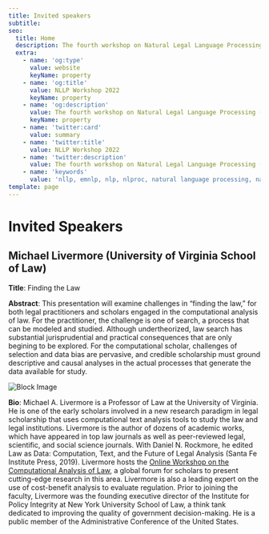 ```yaml
---
title: Invited speakers
subtitle: 
seo:
  title: Home
  description: The fourth workshop on Natural Legal Language Processing (NLLP 2022) explores methods and applications of Natural Language Processing for the Legal Domain by focusing on legal text and text with legal significance. Co-located with EMNLP 2022.
  extra:
    - name: 'og:type'
      value: website
      keyName: property
    - name: 'og:title'
      value: NLLP Workshop 2022
      keyName: property
    - name: 'og:description'
      value: The fourth workshop on Natural Legal Language Processing (NLLP 2022) explores methods and applications of Natural Language Processing for the Legal Domain by focusing on legal text and text with legal significance. Co-located with EMNLP 2022.
      keyName: property
    - name: 'twitter:card'
      value: summary
    - name: 'twitter:title'
      value: NLLP Workshop 2022
    - name: 'twitter:description'
      value: The fourth workshop on Natural Legal Language Processing (NLLP 2022) explores methods and applications of Natural Language Processing for the Legal Domain by focusing on legal text and text with legal significance. Co-located with EMNLP 2022.
    - name: 'keywords'
      value: 'nllp, emnlp, nlp, nlproc, natural language processing, natural legal language processing, legal text, legal domain language'
template: page
---
```


# Invited Speakers

## Michael Livermore (University of Virginia School of Law)

**Title**: Finding the Law

**Abstract**: This presentation will examine challenges in “finding the law,” for both legal practitioners and scholars engaged in the computational analysis of law. For the practitioner, the challenge is one of search, a process that can be modeled and studied. Although undertheorized, law search has substantial jurisprudential and practical consequences that are only begining to be explored. For the computational scholar, challenges of selection and data bias are pervasive, and credible scholarship must ground descriptive and causal analyses in the actual processes that generate the data available for study.

![Block Image](/images/michael-livermore.jpg)

**Bio**: Michael A. Livermore is a Professor of Law at the University of Virginia. He is one of the early scholars involved in a new research paradigm in legal scholarship that uses computational text analysis tools to study the law and legal institutions. Livermore is the author of dozens of academic works, which have appeared in top law journals as well as peer-reviewed legal, scientific, and social science journals. With Daniel N. Rockmore, he edited Law as Data: Computation, Text, and the Future of Legal Analysis (Santa Fe Institute Press, 2019). Livermore hosts the [Online Workshop on the Computational Analysis of Law](https://michaellivermore.com/owcal/online-workshop/), a global forum for scholars to present cutting-edge research in this area. Livermore is also a leading expert on the use of cost-benefit analysis to evaluate regulation. Prior to joining the faculty, Livermore was the founding executive director of the Institute for Policy Integrity at New York University School of Law, a think tank dedicated to improving the quality of government decision-making. He is a public member of the Administrative Conference of the United States.
